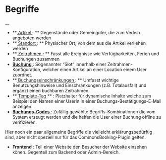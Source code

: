 #  Begriffe

__

  * **[ Artikel ](/dokumentation/erste-schritte/artikel-anlegen) : ** Gegenstände oder Gemeingüter, die zum Verleih angeboten werden 
  * **[ Standort ](/dokumentation/erste-schritte/stationen-anlegen) : ** Physischer Ort, von dem aus die Artikel verliehen werden 
  * **[ Zeitrahmen ](/dokumentation/erste-schritte/buchungszeitraeume-verwalten) : ** Fasst alle Ereignisse wie Verfügbarkeiten, Ferien und Buchungen zusammen 
  * [ **Buchung** ](/dokumentation/buchungen-verwalten) : Sogenannter “Slot” innerhalb einer Zeitrahmen-Konfiguration, welcher einen Artikel an einer Location einem User zuordnet. 
  * **[ Buchungseinschränkungen ](/dokumentation/erste-schritte/buchungseinschraenkungen-verwalten) : ** Umfasst wichtige Benutzungshinweise und Einschränkungen (z.B. Totalausfall) und ergänzt einen buchbaren Zeitrahmen. 
  * **[ Template-Tag ](/dokumentation/einstellungen/template-tags) ** : Platzhalter für dynamische Inhalte welche zum Beispiel den Namen einer Userin in einer Buchungs-Bestätigungs-E-Mail anzeigen. 
  * [ **Buchungs-Codes** ](/dokumentation/grundlagen/buchungs-codes) : Zufällig gewählte Begriffs-Kombinationen die vom System erzeugt werden und die helfen die User einer Buchung offline zu verifizieren. 

Hier noch ein paar allgemeine Begriffe die vielleicht erklärungsbedürftig
sind, aber nicht speziell nur für das CommonsBooking-Plugin gelten.

  * **Frontend** : Teil einer Website den Besucher der Website einsehen könen. Gegenteil zum Backend oder Admin-Bereich. 


